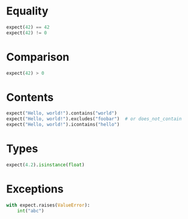 # Equality

```python
expect(42) == 42
expect(42) != 0
```

# Comparison

```python
expect(42) > 0
```

# Contents

```python
expect("Hello, world!").contains("world")
expect("Hello, world!").excludes("foobar")  # or does_not_contain
expect("Hello, world!").icontains("hello")
```

# Types

```python
expect(4.2).isinstance(float)
```

# Exceptions

```python
with expect.raises(ValueError):
    int("abc")
```

